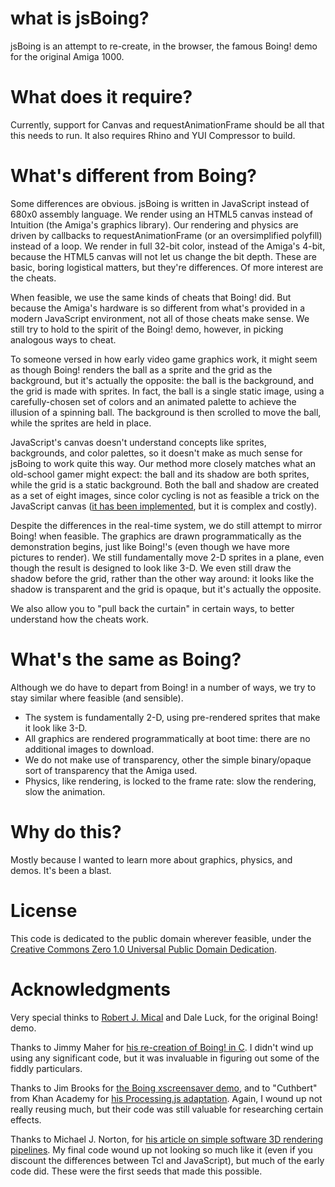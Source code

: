 what is jsBoing?
================
jsBoing is an attempt to re-create, in the browser, the famous Boing! demo for the original Amiga 1000.

What does it require?
=====================
Currently, support for Canvas and requestAnimationFrame should be all that this needs to run. It also requires Rhino and YUI Compressor to build.

What's different from Boing?
============================
Some differences are obvious. jsBoing is written in JavaScript instead of 680x0 assembly language. We render using an HTML5 canvas instead of Intuition (the Amiga's graphics library). Our rendering and physics are driven by callbacks to requestAnimationFrame (or an oversimplified polyfill) instead of a loop. We render in full 32-bit color, instead of the Amiga's 4-bit, because the HTML5 canvas will not let us change the bit depth. These are basic, boring logistical matters, but they're differences. Of more interest are the cheats.

When feasible, we use the same kinds of cheats that Boing! did. But because the Amiga's hardware is so different from what's provided in a modern JavaScript environment, not all of those cheats make sense. We still try to hold to the spirit of the Boing! demo, however, in picking analogous ways to cheat.

To someone versed in how early video game graphics work, it might seem as though Boing! renders the ball as a sprite and the grid as the background, but it's actually the opposite: the ball is the background, and the grid is made with sprites. In fact, the ball is a single static image, using a carefully-chosen set of colors and an animated palette to achieve the illusion of a spinning ball. The background is then scrolled to move the ball, while the sprites are held in place.

JavaScript's canvas doesn't understand concepts like sprites, backgrounds, and color palettes, so it doesn't make as much sense for jsBoing to work quite this way. Our method more closely matches what an old-school gamer might expect: the ball and its shadow are both sprites, while the grid is a static background. Both the ball and shadow are created as a set of eight images, since color cycling is not as feasible a trick on the JavaScript canvas ([it has been implemented][Huckaby], but it is complex and costly).

Despite the differences in the real-time system, we do still attempt to mirror Boing! when feasible. The graphics are drawn programmatically as the demonstration begins, just like Boing!'s (even though we have more pictures to render). We still fundamentally move 2-D sprites in a plane, even though the result is designed to look like 3-D. We even still draw the shadow before the grid, rather than the other way around: it looks like the shadow is transparent and the grid is opaque, but it's actually the opposite.

We also allow you to "pull back the curtain" in certain ways, to better understand how the cheats work.

What's the same as Boing?
=========================
Although we do have to depart from Boing! in a number of ways, we try to stay similar where feasible (and sensible).
- The system is fundamentally 2-D, using pre-rendered sprites that make it look like 3-D.
- All graphics are rendered programmatically at boot time: there are no additional images to download.
- We do not make use of transparency, other the simple binary/opaque sort of transparency that the Amiga used.
- Physics, like rendering, is locked to the frame rate: slow the rendering, slow the animation.

Why do this?
============
Mostly because I wanted to learn more about graphics, physics, and demos. It's been a blast.

License
=======
This code is dedicated to the public domain wherever feasible, under the [Creative Commons Zero 1.0 Universal Public Domain Dedication][CC0].

Acknowledgments
===============
Very special thinks to [Robert J. Mical][Mical] and Dale Luck, for the original Boing! demo.

Thanks to Jimmy Maher for [his re-creation of Boing! in C][Maher]. I didn't wind up using any significant code, but it was invaluable in figuring out some of the fiddly particulars.

Thanks to Jim Brooks for [the Boing xscreensaver demo][Brooks], and to "Cuthbert" from Khan Academy for [his Processing.js adaptation][Cuthbert]. Again, I wound up not really reusing much, but their code was still valuable for researching certain effects.

Thanks to Michael J. Norton, for [his article on simple software 3D rendering pipelines][Norton]. My final code wound up not looking so much like it (even if you discount the differences between Tcl and JavaScript), but much of the early code did. These were the first seeds that made this possible.

[Brooks]: <http://www.jimbrooks.org/programming/opengl/boing/> "OpenGL Amiga Boing"
[CC0]: <https://creativecommons.org/publicdomain/zero/1.0/> "Creative Commons Zero 1.0 Universal"
[Cuthbert]: <https://www.khanacademy.org/cs/amiga-ball/6260170543857664> "Amiga Ball"
[Huckaby]: <http://www.effectgames.com/effect/article.psp.html/joe/Old_School_Color_Cycling_with_HTML5> "Old School Color Cycling with HTML5"
[Maher]: <http://amiga.filfire.net/?page_id=5> "The Future Was Here, Chapter 2"
[Mical]: <http://mical.org> "RJ Mical Page"
[Norton]: <http://www.macdevcenter.com/pub/a/mac/2005/08/12/tcl.html> "Build a Simple 3D Pipeline in Tcl"
